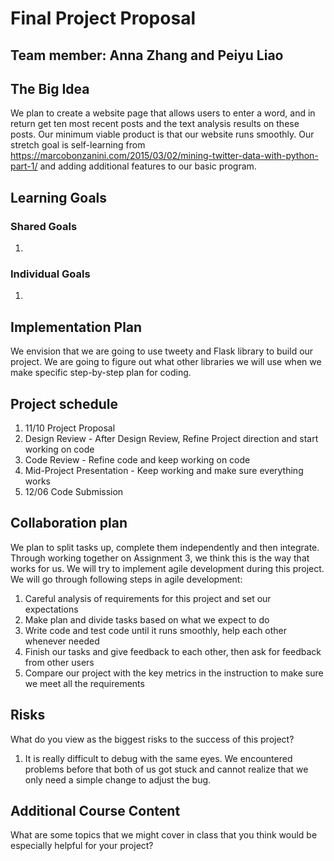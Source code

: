 # Final Project Proposal

## Team member: Anna Zhang and Peiyu Liao

## The Big Idea 
We plan to create a website page that allows users to enter a word, and in return get ten most recent posts and the text analysis results on these posts. Our minimum viable product is that our website runs smoothly. Our stretch goal is self-learning from https://marcobonzanini.com/2015/03/02/mining-twitter-data-with-python-part-1/ and adding additional features to our basic program.

## Learning Goals
### Shared Goals
1. 
### Individual Goals
1. 

## Implementation Plan

We envision that we are going to use tweety and Flask library to build our project. We are going to figure out what other libraries we will use when we make specific step-by-step plan for coding.

## Project schedule 

1. 11/10 Project Proposal
2. Design Review - After Design Review, Refine Project direction and start working on code
3. Code Review - Refine code and keep working on code
4. Mid-Project Presentation - Keep working and make sure everything works
5. 12/06 Code Submission

## Collaboration plan

We plan to split tasks up, complete them independently and then integrate. Through working together on Assignment 3, we think this is the way that works for us. We will try to implement agile development during this project. We will go through following steps in agile development:
1. Careful analysis of requirements for this project and set our expectations
2. Make plan and divide tasks based on what we expect to do
3. Write code and test code until it runs smoothly, help each other whenever needed
4. Finish our tasks and give feedback to each other, then ask for feedback from other users
5. Compare our project with the key metrics in the instruction to make sure we meet all the requirements

## Risks
What do you view as the biggest risks to the success of this project?

1. It is really difficult to debug with the same eyes. We encountered problems before that both of us got stuck and cannot realize that we only need a simple change to adjust the bug.

## Additional Course Content
What are some topics that we might cover in class that you think would be especially helpful for your project?